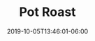 ---
layout: recipe
date: 2019-10-05T13:46:01-06:00   
title:  "Pot Roast" # The title of your awesome recipe
image: pot-roast.jpg # Name of image in recipe bundle
imagecredit: https://placekitten.com/600/800 # URL to image source page, website, or creator
YouTubeID:  # The F2SYDXV1W1w part of https://www.youtube.com/watch?v=F2SYDXV1W1w
authorName: Angela # Name of the recipe/article author
authorURL: http://www.joyouslydomestic.com # URL of their home website
sourceName: Joyously Domestic # Name of the source website
sourceURL: http://www.joyouslydomestic.com/2014/01/slow-cooker-melt-in-your-mouth-pot-roast.html # Actual URL of the recipe itself
category: Entree # The type of meal or course your recipe is about. For example: "dinner", "entree", or "dessert".
cuisine: American # The region associated with your recipe. For example, "French", Mediterranean", or "American".
tags: # You don't have to have 3, feel free to have 10, 1, or none
  - slow cooker
  - favorite
yield: 6
prepTime: 15
cookTime: 360

ingredients:
- 1 chuck roast (mine was 3 pounds)
- Olive oil
- 1 pound carrots, peeled and cut into large chunks
- 2 pounds potatoes, peeled and cut into large chunks
- 1 onion, peeled and cut into large chunks
- 2 stalks celery, cut into large chunks (optional)
- 1 cup beef broth
- 1 tablespoon corn starch
- 2 tablespoons steak seasoning
- 1 tablespoon kosher salt
- 1 tablespoon dried thyme
- 1 tablespoon dried rosemary

directions:
- Mix all of the seasonings together in a small bowl, and set aside.
- Coat both sides of meat with olive oil.  Sprinkle on a third of the seasoning mix onto each side.
- Sear both sides of the meat in a large skillet over medium-high heat.  Transfer roast to slow cooker. Optionally use a slow cooker liner for easier cleanup.
- Place the vegetables in a large bowl.  Drizzle on a little olive oil to coat vegetables.  Sprinkle on the remaining seasoning mix.  Add the vegetables to the same skillet that was used to sear the meat. Sauté for about five minutes - stirring occasionally.
- Transfer the vegetables to the top of the roast in the slow cooker.  Pour in the beef broth. Cover with lid.
- Cook on low for 9 hours or on high for 6 hours in the slow cooker.
- Using a turkey baster or ladle, retrieve most of the cooking juices from the slow cooker and transfer to a small sauce pan.
- Bring to a simmer over medium heat on the stovetop.  
- Whisk together the cornstarch with a little water.  Blend into the pan juices while whisking.  Bring back to a simmer until thickened.  
- Taste and adjust seasoning as needed.
- Serve roast and vegetables together, adding gravy on top as desired.
---